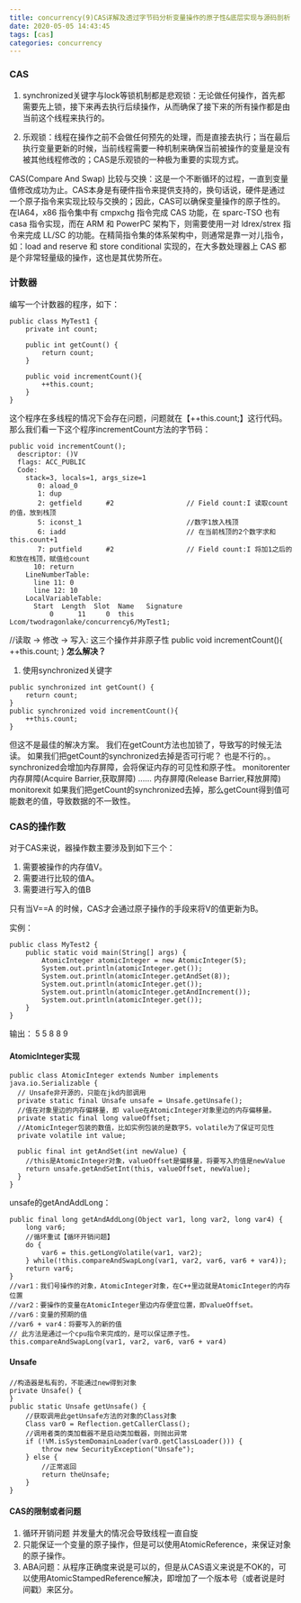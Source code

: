 ```yaml
---
title: concurrency(9)CAS详解及透过字节码分析变量操作的原子性&底层实现与源码剖析
date: 2020-05-05 14:43:45
tags: [cas]
categories: concurrency
---
```


### CAS
1. synchronized关键字与lock等锁机制都是悲观锁：无论做任何操作，首先都需要先上锁，接下来再去执行后续操作，从而确保了接下来的所有操作都是由当前这个线程来执行的。
<!-- more -->
<!-- more -->
2. 乐观锁：线程在操作之前不会做任何预先的处理，而是直接去执行；当在最后执行变量更新的时候，当前线程需要一种机制来确保当前被操作的变量是没有被其他线程修改的；CAS是乐观锁的一种极为重要的实现方式。

CAS(Compare And Swap)
比较与交换：这是一个不断循环的过程，一直到变量值修改成功为止。CAS本身是有硬件指令来提供支持的，换句话说，硬件是通过一个原子指令来实现比较与交换的；因此，CAS可以确保变量操作的原子性的。
在IA64，x86 指令集中有 cmpxchg 指令完成 CAS 功能，在 sparc-TSO 也有 casa 指令实现，而在 ARM 和 PowerPC 架构下，则需要使用一对 ldrex/strex 指令来完成 LL/SC 的功能。在精简指令集的体系架构中，则通常是靠一对儿指令，如：load and reserve 和 store conditional 实现的，在大多数处理器上 CAS 都是个非常轻量级的操作，这也是其优势所在。

### 计数器
编写一个计数器的程序，如下：
```
public class MyTest1 {
    private int count;

    public int getCount() {
        return count;
    }

    public void incrementCount(){
        ++this.count;
    }
}
```
这个程序在多线程的情况下会存在问题，问题就在【++this.count;】这行代码。
那么我们看一下这个程序incrementCount方法的字节码：
```
public void incrementCount();
  descriptor: ()V
  flags: ACC_PUBLIC
  Code:
    stack=3, locals=1, args_size=1
       0: aload_0
       1: dup
       2: getfield      #2                  // Field count:I 读取count的值，放到栈顶
       5: iconst_1                          //数字1放入栈顶
       6: iadd                              // 在当前栈顶的2个数字求和 this.count+1
       7: putfield      #2                  // Field count:I 将加1之后的和放在栈顶，赋值给count
      10: return
    LineNumberTable:
      line 11: 0
      line 12: 10
    LocalVariableTable:
      Start  Length  Slot  Name   Signature
          0      11     0  this   Lcom/twodragonlake/concurrency6/MyTest1;

```
//读取 -> 修改 -> 写入: 这三个操作并非原子性
public void incrementCount(){
    ++this.count;
}
**怎么解决？**
1. 使用synchronized关键字
```
public synchronized int getCount() {
    return count;
}
public synchronized void incrementCount(){
    ++this.count;
}
```
但这不是最佳的解决方案。
我们在getCount方法也加锁了，导致写的时候无法读。
如果我们把getCount的synchronized去掉是否可行呢？
也是不行的。。
synchronized会增加内存屏障，会将保证内存的可见性和原子性。
monitorenter
  内存屏障(Acquire Barrier,获取屏障)
  ......
  内存屏障(Release Barrier,释放屏障)
monitorexit
如果我们把getCount的synchronized去掉，那么getCount得到值可能数老的值，导致数据的不一致性。

### CAS的操作数
对于CAS来说，器操作数主要涉及到如下三个：
1. 需要被操作的内存值V。
2. 需要进行比较的值A。
3. 需要进行写入的值B

只有当V==A 的时候，CAS才会通过原子操作的手段来将V的值更新为B。

实例：
```
public class MyTest2 {
    public static void main(String[] args) {
        AtomicInteger atomicInteger = new AtomicInteger(5);
        System.out.println(atomicInteger.get());
        System.out.println(atomicInteger.getAndSet(8));
        System.out.println(atomicInteger.get());
        System.out.println(atomicInteger.getAndIncrement());
        System.out.println(atomicInteger.get());
    }
}
```
输出：
5
5
8
8
9

#### AtomicInteger实现
```
public class AtomicInteger extends Number implements java.io.Serializable {
  // Unsafe非开源的，只能在jkd内部调用
  private static final Unsafe unsafe = Unsafe.getUnsafe();
  //值在对象里边的内存偏移量，即 value在AtomicInteger对象里边的内存偏移量。
  private static final long valueOffset;
  //AtomicInteger包装的数值，比如实例包装的是数字5，volatile为了保证可见性
  private volatile int value;

  public final int getAndSet(int newValue) {
    //this是AtomicInteger对象，valueOffset是偏移量，将要写入的值是newValue
    return unsafe.getAndSetInt(this, valueOffset, newValue);
  }
}
```
unsafe的getAndAddLong：
```
public final long getAndAddLong(Object var1, long var2, long var4) {
    long var6;
    //循环重试【循环开销问题】
    do {
        var6 = this.getLongVolatile(var1, var2);
    } while(!this.compareAndSwapLong(var1, var2, var6, var6 + var4));
    return var6;
}
//var1：我们号操作的对象，AtomicInteger对象，在C++里边就是AtomicInteger的内存位置
//var2：要操作的变量在AtomicInteger里边内存便宜位置，即valueOffset。
//var6：变量的预期的值
//var6 + var4：将要写入的新的值
// 此方法是通过一个cpu指令来完成的，是可以保证原子性。
this.compareAndSwapLong(var1, var2, var6, var6 + var4)
```

#### Unsafe
```
//构造器是私有的，不能通过new得到对象
private Unsafe() {
}
public static Unsafe getUnsafe() {
    //获取调用此getUnsafe方法的对象的Class对象
    Class var0 = Reflection.getCallerClass();
    //调用者类的类加载器不是启动类加载器，则抛出异常
    if (!VM.isSystemDomainLoader(var0.getClassLoader())) {
        throw new SecurityException("Unsafe");
    } else {
        //正常返回
        return theUnsafe;
    }
}
```

#### CAS的限制或者问题

1. 循环开销问题
  并发量大的情况会导致线程一直自旋
2. 只能保证一个变量的原子操作，但是可以使用AtomicReference，来保证对象的原子操作。
3. ABA问题：从程序正确度来说是可以的，但是从CAS语义来说是不OK的，可以使用AtomicStampedReference解决，即增加了一个版本号（或者说是时间戳）来区分。
